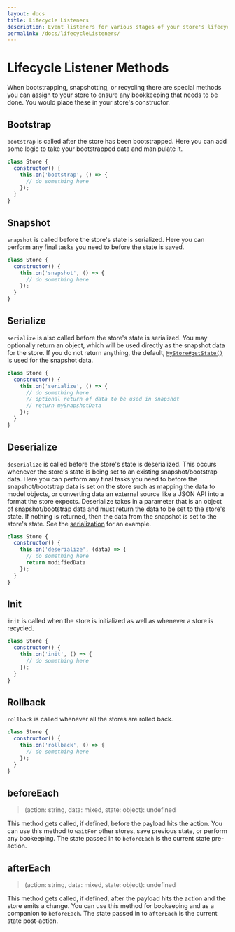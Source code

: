```yaml
---
layout: docs
title: Lifecycle Listeners
description: Event listeners for various stages of your store's lifecycle
permalink: /docs/lifecycleListeners/
---
```


# Lifecycle Listener Methods

When bootstrapping, snapshotting, or recycling there are special methods you can assign to your store to ensure any bookkeeping that needs to be done. You would place these in your store's constructor.

## Bootstrap

`bootstrap` is called after the store has been bootstrapped. Here you can add some logic to take your bootstrapped data and manipulate it.

```js
class Store {
  constructor() {
    this.on('bootstrap', () => {
      // do something here
    });
  }
}
```

## Snapshot

`snapshot` is called before the store's state is serialized. Here you can perform any final tasks you need to before the state is saved.

```js
class Store {
  constructor() {
    this.on('snapshot', () => {
      // do something here
    });
  }
}
```

## Serialize

`serialize` is also called before the store's state is serialized. You may optionally return an object, which will be used directly as the snapshot data for the store. If you do not return anything, the default, [`MyStore#getState()`](stores.md#storegetstate) is used for the snapshot data.

```js
class Store {
  constructor() {
    this.on('serialize', () => {
      // do something here
      // optional return of data to be used in snapshot
      // return mySnapshotData
    });
  }
}
```

## Deserialize

`deserialize` is called before the store's state is deserialized. This occurs whenever the store's state is being set to an existing snapshot/bootstrap data. Here you can perform any final tasks you need to before the snapshot/bootstrap data is set on the store such as mapping the data to model objects, or converting data an external source like a JSON API into a format the store expects. Deserialize takes in a parameter that is an object of snapshot/bootstrap data and must return the data to be set to the store's state. If nothing is returned, then the data from the snapshot is set to the store's state. See the [serialization](serialization.md) for an example.

```js
class Store {
  constructor() {
    this.on('deserialize', (data) => {
      // do something here
      return modifiedData
    });
  }
}
```

## Init

`init` is called when the store is initialized as well as whenever a store is recycled.

```js
class Store {
  constructor() {
    this.on('init', () => {
      // do something here
    }):
  }
}
```

## Rollback

`rollback` is called whenever all the stores are rolled back.

```js
class Store {
  constructor() {
    this.on('rollback', () => {
      // do something here
    });
  }
}
```

## beforeEach

> (action: string, data: mixed, state: object): undefined

This method gets called, if defined, before the payload hits the action. You can use this method to `waitFor` other stores, save previous state, or perform any bookeeping. The state passed in to `beforeEach` is the current state pre-action.

## afterEach

> (action: string, data: mixed, state: object): undefined

This method gets called, if defined, after the payload hits the action and the store emits a change. You can use this method for bookeeping and as a companion to `beforeEach`. The state passed in to `afterEach` is the current state post-action.
